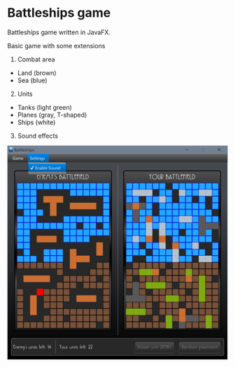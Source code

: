 # Battleships game
Battleships game written in JavaFX.

Basic game with some extensions

1. Combat area
  * Land (brown)
  * Sea  (blue)
2. Units
  * Tanks (light green)
  * Planes (gray, T-shaped)
  * Ships (white)
3. Sound effects

![GitHub Logo](/img/screenshot.png)
